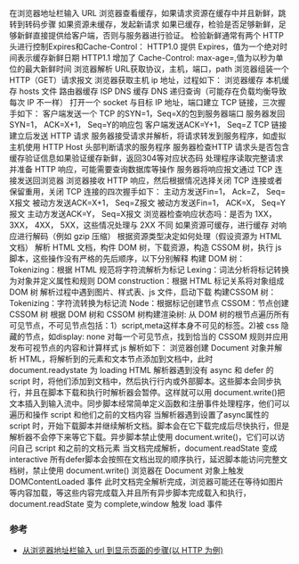 在浏览器地址栏输入 URL
浏览器查看缓存，如果请求资源在缓存中并且新鲜，跳转到转码步骤
如果资源未缓存，发起新请求
如果已缓存，检验是否足够新鲜，足够新鲜直接提供给客户端，否则与服务器进行验证。
检验新鲜通常有两个 HTTP 头进行控制Expires和Cache-Control：
HTTP1.0 提供 Expires，值为一个绝对时间表示缓存新鲜日期
HTTP1.1 增加了 Cache-Control: max-age=,值为以秒为单位的最大新鲜时间
浏览器解析 URL获取协议，主机，端口，path
浏览器组装一个 HTTP（GET）请求报文
浏览器获取主机 ip 地址，过程如下：
浏览器缓存
本机缓存
hosts 文件
路由器缓存
ISP DNS 缓存
DNS 递归查询（可能存在负载均衡导致每次 IP 不一样）
打开一个 socket 与目标 IP 地址，端口建立 TCP 链接，三次握手如下：
客户端发送一个 TCP 的SYN=1，Seq=X的包到服务器端口
服务器发回SYN=1， ACK=X+1， Seq=Y的响应包
客户端发送ACK=Y+1， Seq=Z
TCP 链接建立后发送 HTTP 请求
服务器接受请求并解析，将请求转发到服务程序，如虚拟主机使用 HTTP Host 头部判断请求的服务程序
服务器检查HTTP 请求头是否包含缓存验证信息如果验证缓存新鲜，返回304等对应状态码
处理程序读取完整请求并准备 HTTP 响应，可能需要查询数据库等操作
服务器将响应报文通过 TCP 连接发送回浏览器
浏览器接收 HTTP 响应，然后根据情况选择关闭 TCP 连接或者保留重用，关闭 TCP 连接的四次握手如下：
主动方发送Fin=1， Ack=Z， Seq= X报文
被动方发送ACK=X+1， Seq=Z报文
被动方发送Fin=1， ACK=X， Seq=Y报文
主动方发送ACK=Y， Seq=X报文
浏览器检查响应状态吗：是否为 1XX，3XX， 4XX， 5XX，这些情况处理与 2XX 不同
如果资源可缓存，进行缓存
对响应进行解码（例如 gzip 压缩）
根据资源类型决定如何处理（假设资源为 HTML 文档）
解析 HTML 文档，构件 DOM 树，下载资源，构造 CSSOM 树，执行 js 脚本，这些操作没有严格的先后顺序，以下分别解释
构建 DOM 树：
Tokenizing：根据 HTML 规范将字符流解析为标记
Lexing：词法分析将标记转换为对象并定义属性和规则
DOM construction：根据 HTML 标记关系将对象组成 DOM 树
解析过程中遇到图片、样式表、js 文件，启动下载
构建CSSOM 树：
Tokenizing：字符流转换为标记流
Node：根据标记创建节点
CSSOM：节点创建 CSSOM 树
根据 DOM 树和 CSSOM 树构建渲染树:
从 DOM 树的根节点遍历所有可见节点，不可见节点包括：1）script,meta这样本身不可见的标签。2)被 css 隐藏的节点，如display: none
对每一个可见节点，找到恰当的 CSSOM 规则并应用
发布可视节点的内容和计算样式
js 解析如下：
浏览器创建 Document 对象并解析 HTML，将解析到的元素和文本节点添加到文档中，此时document.readystate 为 loading
HTML 解析器遇到没有 async 和 defer 的 script 时，将他们添加到文档中，然后执行行内或外部脚本。这些脚本会同步执行，并且在脚本下载和执行时解析器会暂停。这样就可以用 document.write()把文本插入到输入流中。同步脚本经常简单定义函数和注册事件处理程序，他们可以遍历和操作 script 和他们之前的文档内容
当解析器遇到设置了async属性的 script 时，开始下载脚本并继续解析文档。脚本会在它下载完成后尽快执行，但是解析器不会停下来等它下载。异步脚本禁止使用 document.write()，它们可以访问自己 script 和之前的文档元素
当文档完成解析，document.readState 变成 interactive
所有defer脚本会按照在文档出现的顺序执行，延迟脚本能访问完整文档树，禁止使用 document.write()
浏览器在 Document 对象上触发 DOMContentLoaded 事件
此时文档完全解析完成，浏览器可能还在等待如图片等内容加载，等这些内容完成载入并且所有异步脚本完成载入和执行，document.readState 变为 complete,window 触发 load 事件

### 参考
- [从浏览器地址栏输入 url 到显示页面的步骤(以 HTTP 为例)](https://github.com/qiu-deqing/FE-interview#%E4%BB%8E%E6%B5%8F%E8%A7%88%E5%99%A8%E5%9C%B0%E5%9D%80%E6%A0%8F%E8%BE%93%E5%85%A5-url-%E5%88%B0%E6%98%BE%E7%A4%BA%E9%A1%B5%E9%9D%A2%E7%9A%84%E6%AD%A5%E9%AA%A4%E4%BB%A5-http-%E4%B8%BA%E4%BE%8B)